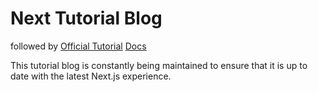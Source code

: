 # Next Tutorial Blog

followed by [Official Tutorial](https://github.com/vercel/next-learn-starter/tree/master/basics-final) [Docs](https://nextjs.org/learn/basics/create-nextjs-app)

This tutorial blog is constantly being maintained to ensure that it is up to date with the latest Next.js experience.
